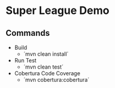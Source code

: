 # **Super League Demo**

## Commands

- Build
  - ´mvn clean install´
- Run Test
  - ´mvn clean test´
- Cobertura Code Coverage
  - ´mvn cobertura:cobertura´
